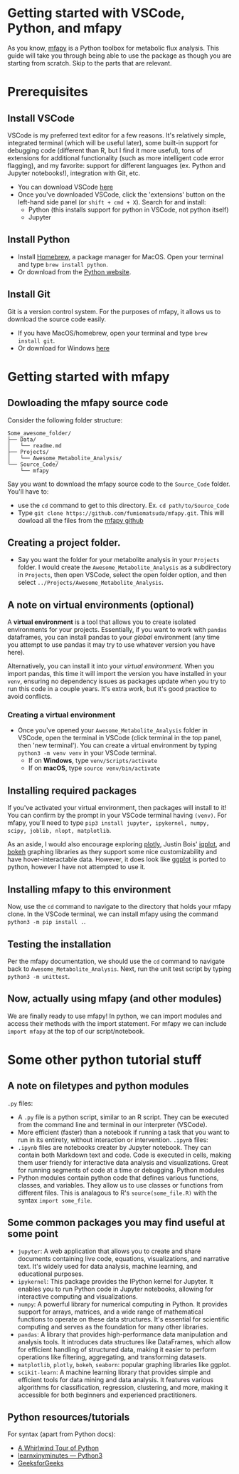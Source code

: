 # Getting started with VSCode, Python, and mfapy

As you know, [mfapy](https://www.sciencedirect.com/science/article/pii/S2214030121000171?via%3Dihub) is a Python toolbox for metabolic flux analysis. This guide will take you through being able to use the package as though you are starting from scratch. Skip to the parts that are relevant.

# Prerequisites
## Install VSCode
VSCode is my preferred text editor for a few reasons. It's relatively simple, integrated terminal (which will be useful later), some built-in support for debugging code (different than R, but I find it more useful), tons of extensions for additional functionality (such as more intelligent code error flagging), and my favorite: support for different languages (ex. Python and Jupyter notebooks!), integration with Git, etc.
- You can download VSCode [here](https://code.visualstudio.com/)
- Once you've downloaded VSCode, click the 'extensions' button on the left-hand side panel (or `shift + cmd + X`). Search for and install:
    - Python (this installs support for python in VSCode, not python itself)
    - Jupyter
## Install Python
- Install [Homebrew](https://brew.sh/), a package manager for MacOS. Open your terminal and type `brew install python`.
- Or download from the [Python website](https://www.python.org/).
## Install Git
Git is a version control system. For the purposes of mfapy, it allows us to download the source code easily.
- If you have MacOS/homebrew, open your terminal and type `brew install git`.
- Or download for Windows [here](https://git-scm.com/downloads)


# Getting started with mfapy
## Dowloading the mfapy source code
Consider the following folder structure:
```
Some_awesome_folder/
├── Data/
│   └── readme.md
├── Projects/
│   └── Awesome_Metabolite_Analysis/
└── Source_Code/
    └── mfapy
```

Say you want to download the mfapy source code to the `Source_Code` folder. You'll have to:
- use the `cd` command to get to this directory. Ex. `cd path/to/Source_Code`
- Type `git clone https://github.com/fumiomatsuda/mfapy.git`. This will dowload all the files from the [mfapy github](https://github.com/fumiomatsuda/mfapy)

## Creating a project folder.
- Say you want the folder for your metabolite analysis in your `Projects` folder. I would create the `Awesome_Metabolite_Analysis` as a subdirectory in `Projects`, then open VSCode, select the open folder option, and then select `../Projects/Awesome_Metabolite_Analysis`.

## A note on virtual environments (optional)
A **virtual environment** is a tool that allows you to create isolated environments for your projects. Essentially, if you want to work with `pandas` dataframes, you can install pandas to your *global* environment (any time you attempt to use pandas it may try to use whatever version you have here).

Alternatively, you can install it into your *virtual environment*. When you import pandas, this time it will import the version you have installed in your `venv`, ensuring no dependency issues as packages update when you try to run this code in a couple years. It's extra work, but it's good practice to avoid conflicts.

### Creating a virtual environment
- Once you've opened your `Awesome_Metabolite_Analysis` folder in VSCode, open the terminal in VSCode (click terminal in the top panel, then 'new terminal'). You can create a virtual environment by typing `python3 -m venv venv` in your VSCode terminal. 
    - If on **Windows**, type `venv/Scripts/activate`
    - If on **macOS**, type `source venv/bin/activate`

## Installing required packages
If you've activated your virtual environment, then packages will install to it! You can confirm by the prompt in your VSCode terminal having `(venv)`.
For mfapy, you'll need to type `pip3 install jupyter, ipykernel, numpy, scipy, joblib, nlopt, matplotlib`.

As an aside, I would also encourage exploring [plotly](https://plotly.com/python/), Justin Bois' [iqplot](https://iqplot.github.io/user_guide/user_guide.html), and [bokeh](https://bokeh.org/) graphing libraries as they support some nice customizability and have hover-interactable data. However, it does look like [ggplot](https://plotnine.org/) is ported to python, however I have not attempted to use it.

## Installing mfapy to this environment
Now, use the `cd` command to navigate to the directory that holds your mfapy clone. In the VSCode terminal, we can install mfapy using the command `python3 -m pip install .`.

## Testing the installation
Per the mfapy documentation, we should use the `cd` command to navigate back to `Awesome_Metabolite_Analysis`. Next, run the unit test script by typing `python3 -m unittest`.

## Now, actually using mfapy (and other modules)
We are finally ready to use mfapy! In python, we can import modules and access their methods with the import statement. For mfapy we can include `import mfapy` at the top of our script/notebook. 


# Some other python tutorial stuff
## A note on filetypes and python modules
`.py` files:
- A `.py` file is a python script, similar to an R script. They can be executed from the command line and terminal in our interpreter (VSCode).
- More efficient (faster) than a notebook if running a task that you want to run in its entirety, without interaction or intervention.
`.ipynb` files:
- `.ipynb` files are notebooks creater by Jupyter notebook. They can contain both Markdown text and code. Code is executed in cells, making them user friendly for interactive data analysis and visualizations. Great for running segments of code at a time or debugging.
Python modules
- Python modules contain python code that defines various functions, classes, and variables. They allow us to use classes or functions from different files. This is analagous to R's `source(some_file.R)` with the syntax `import some_file`.

## Some common packages you may find useful at some point
- `jupyter`: A web application that allows you to create and share documents containing live code, equations, visualizations, and narrative text. It's widely used for data analysis, machine learning, and educational purposes.
- `ipykernel`: This package provides the IPython kernel for Jupyter. It enables you to run Python code in Jupyter notebooks, allowing for interactive computing and visualizations.
- `numpy`: A powerful library for numerical computing in Python. It provides support for arrays, matrices, and a wide range of mathematical functions to operate on these data structures. It's essential for scientific computing and serves as the foundation for many other libraries.
- `pandas`: A library that provides high-performance data manipulation and analysis tools. It introduces data structures like DataFrames, which allow for efficient handling of structured data, making it easier to perform operations like filtering, aggregating, and transforming datasets.
- `matplotlib`, `plotly`, `bokeh`, `seaborn`: popular graphing libraries like ggplot.
- `scikit-learn`: A machine learning library that provides simple and efficient tools for data mining and data analysis. It features various algorithms for classification, regression, clustering, and more, making it accessible for both beginners and experienced practitioners.

## Python resources/tutorials
For syntax (apart from Python docs):
- [A Whirlwind Tour of Python](https://github.com/jakevdp/WhirlwindTourOfPython)
- [learnxinyminutes — Python3](https://learnxinyminutes.com/docs/python/)
- [GeeksforGeeks](https://www.geeksforgeeks.org/python-programming-language-tutorial/)
